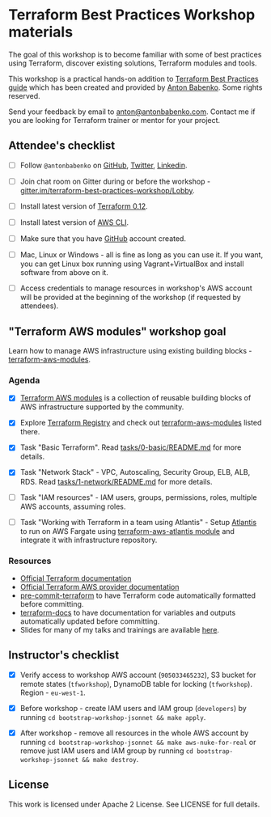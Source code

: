 # Terraform Best Practices Workshop materials

The goal of this workshop is to become familiar with some of best practices using Terraform, discover existing solutions, Terraform modules and tools.

This workshop is a practical hands-on addition to [Terraform Best Practices guide](https://www.terraform-best-practices.com/) which has been created and provided by [Anton Babenko](https://github.co/antonbabenko). Some rights reserved.

Send your feedback by email to [anton@antonbabenko.com](mailto:anton@antonbabenko.com). Contact me if you are looking for Terraform trainer or mentor for your project.


## Attendee's checklist

- [ ] Follow `@antonbabenko` on [GitHub](https://github.com/antonbabenko), [Twitter](https://twitter.com/antonbabenko), [Linkedin](https://linkedin.com/in/antonbabenko).
- [ ] Join chat room on Gitter during or before the workshop - [gitter.im/terraform-best-practices-workshop/Lobby](https://gitter.im/terraform-best-practices-workshop/Lobby).
- [ ] Install latest version of [Terraform 0.12](https://learn.hashicorp.com/terraform/getting-started/install.html).
- [ ] Install latest version of [AWS CLI](https://docs.aws.amazon.com/cli/latest/userguide/installing.html).
- [ ] Make sure that you have [GitHub](https://github.com/) account created.
- [ ] Mac, Linux or Windows - all is fine as long as you can use it. If you want, you can get Linux box running using Vagrant+VirtualBox and install software from above on it.
- [ ] Access credentials to manage resources in workshop's AWS account will be provided at the beginning of the workshop (if requested by attendees).


## "Terraform AWS modules" workshop goal

Learn how to manage AWS infrastructure using existing building blocks - [terraform-aws-modules](https://github.com/terraform-aws-modules).


### Agenda

- [x] [Terraform AWS modules](https://github.com/terraform-aws-modules) is a collection of reusable building blocks of AWS infrastructure supported by the community.
- [x] Explore [Terraform Registry](https://registry.terraform.io) and check out [terraform-aws-modules](https://registry.terraform.io/modules/terraform-aws-modules) listed there.
- [x] Task "Basic Terraform". Read [tasks/0-basic/README.md](https://github.com/antonbabenko/terraform-best-practices-workshop/blob/master/tasks/0-basic/README.md) for more details.
- [x] Task "Network Stack" - VPC, Autoscaling, Security Group, ELB, ALB, RDS. Read [tasks/1-network/README.md](https://github.com/antonbabenko/terraform-best-practices-workshop/blob/master/tasks/1-network/README.md) for more details.
- [ ] Task "IAM resources" - IAM users, groups, permissions, roles, multiple AWS accounts, assuming roles.
- [ ] Task "Working with Terraform in a team using Atlantis" - Setup [Atlantis](https://runatlantis.io) to run on AWS Fargate using [terraform-aws-atlantis module](https://github.com/terraform-aws-modules/terraform-aws-atlantis) and integrate it with infrastructure repository.


### Resources

* [Official Terraform documentation](https://www.terraform.io/docs/providers/aws/index.html)
* [Official Terraform AWS provider documentation](https://www.terraform.io/docs/providers/aws/index.html)
* [pre-commit-terraform](https://github.com/antonbabenko/pre-commit-terraform) to have Terraform code automatically formatted before committing.
* [terraform-docs](https://github.com/segmentio/terraform-docs) to have documentation for variables and outputs automatically updated before committing.
* Slides for many of my talks and trainings are available [here](https://www.slideshare.net/AntonBabenko/).

## Instructor's checklist

 - [x] Verify access to workshop AWS account (`905033465232`), S3 bucket for remote states (`tfworkshop`), DynamoDB table for locking (`tfworkshop`). Region - `eu-west-1`.
 - [x] Before workshop - create IAM users and IAM group (`developers`) by running `cd bootstrap-workshop-jsonnet && make apply`.
 - [x] After workshop - remove all resources in the whole AWS account by running `cd bootstrap-workshop-jsonnet && make aws-nuke-for-real` or remove just IAM users and IAM group by running `cd bootstrap-workshop-jsonnet && make destroy`.


## License

This work is licensed under Apache 2 License. See LICENSE for full details.

